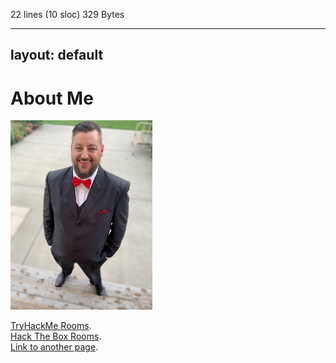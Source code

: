 22 lines (10 sloc)  329 Bytes

---
layout: default
---

# About Me

<img src="./assets/me.jpg" width=45% height=45%>


[TryHackMe Rooms](./TryHackMe.html).                
[Hack The Box Rooms](./hackthebox.html).    
[Link to another page](./another-page.html).

